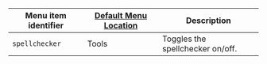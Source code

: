 | Menu item identifier | [Default Menu Location]({{site.baseurl}}/configure/editor-appearance/#examplethetinymcedefaultmenuitems) | Description                      |
|----------------------|----------------------------------------------------------------------------------------------------------|----------------------------------|
| `spellchecker`       | Tools                                                                                                    | Toggles the spellchecker on/off. |